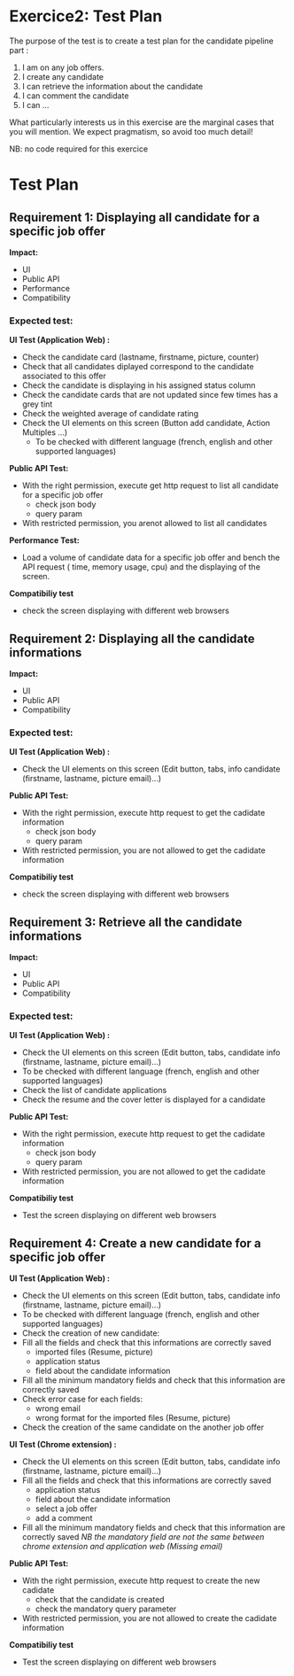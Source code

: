 # Exercice2: Test Plan
The purpose of the test is to create a test plan for the candidate pipeline part :
1. I am on any job offers.
2. I create any candidate
3. I can retrieve the information about the candidate
4. I can comment the candidate
5. I can … 
 
What particularly interests us in this exercise are the marginal cases that you will mention. 
We expect pragmatism, so avoid too much detail!
 
NB: no code required for this exercice


# Test Plan

## Requirement 1: Displaying all candidate for a specific job offer

**Impact:**
 - UI
 - Public API
 - Performance
 - Compatibility
 
### Expected test:
**UI Test  (Application Web) :**
 - Check the candidate card  (lastname, firstname, picture, counter)
 - Check that all candidates diplayed correspond to the candidate associated to this offer
 - Check the candidate is displaying in his assigned status column
 - Check the candidate cards that are not updated since few times has a grey tint
 - Check the weighted average of candidate rating
 - Check the UI elements on this screen (Button add candidate, Action Multiples ...)
    - To be checked with different language (french, english and other supported languages)
 
**Public API Test:**
 - With the right permission, execute get http request to list all candidate for a specific job offer
	 -  check json body 
	 -  query param
- With restricted permission, you arenot allowed to list all candidates

**Performance Test:**
- Load a volume of candidate data for a specific job offer and bench the API request ( time, memory usage, cpu) and the displaying of the screen.

**Compatibiliy test**
 - check the screen displaying with different web browsers

## Requirement 2: Displaying all the candidate informations

**Impact:**
 - UI
 - Public API
 - Compatibility
 
### Expected test:
**UI Test  (Application Web) :**
 - Check the UI elements on this screen (Edit button, tabs, info candidate (firstname, lastname, picture email)...)
 
**Public API Test:**
 - With the right permission, execute http request to get the cadidate information
	 -  check json body 
	 -  query param
 - With restricted permission, you are not allowed to get the cadidate information

**Compatibiliy test**
 - check the screen displaying with different web browsers

## Requirement 3: Retrieve all the candidate informations

**Impact:**
 - UI
 - Public API
 - Compatibility
 
### Expected test:
**UI Test  (Application Web) :**
 - Check the UI elements on this screen (Edit button, tabs, candidate info  (firstname, lastname, picture email)...)
  - To be checked with different language (french, english and other supported languages)
 - Check the list of candidate applications
 - Check the resume and the cover letter is displayed for a candidate
 
**Public API Test:**
 - With the right permission, execute http request to get the cadidate information
	 -  check json body 
	 -  query param
 - With restricted permission, you are not allowed to get the cadidate information

**Compatibiliy test**
- Test the screen displaying on different web browsers

## Requirement 4: Create a new candidate for a specific job offer
**UI Test  (Application Web) :**
 - Check the UI elements on this screen (Edit button, tabs, candidate info (firstname, lastname, picture email)...)
  - To be checked with different language (french, english and other supported languages)
 - Check the creation of new candidate:
  - Fill all the fields and check that this informations are correctly saved
    - imported files (Resume, picture)
    - application status 
    - field about the candidate information
  - Fill all the minimum mandatory fields and check that this information are correctly saved
  - Check error case for each fields:
    - wrong email
    - wrong format for the imported files (Resume, picture)
 - Check the creation of the same candidate on the another job offer

**UI Test  (Chrome extension) :**
 - Check the UI elements on this screen (Edit button, tabs, candidate info (firstname, lastname, picture email)...)
 - Fill all the fields and check that this informations are correctly saved
    - application status 
    - field about the candidate information
    - select a job offer
    - add a comment
- Fill all the minimum mandatory fields and check that this information are correctly saved
  *NB the mandatory field are not the same between chrome extension and application web (Missing email)*

**Public API Test:**
- With the right permission, execute http request to create the new cadidate
	 -  check that the candidate is created 
   -  check the mandatory query parameter
 - With restricted permission, you are not allowed to create the cadidate information

**Compatibiliy test**
- Test the screen displaying on different web browsers